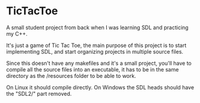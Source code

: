 # TicTacToe
A small student project from back when I was learning SDL and practicing my C++. 

It's just a game of Tic Tac Toe, the main purpose of this project is to start implementing SDL,
and start organizing projects in multiple source files.

Since this doesn't have any makefiles and it's a small project, you'll have to compile all the source files into an executable, it has to be in the same directory as the /resources folder to be able to work.

On Linux it should compile directly.
On Windows the SDL heads should have the "SDL2/" part removed.
